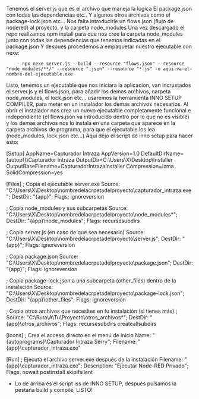 Tenemos el server.js que es el archivo que maneja la logica
El package.json con todas las dependencias etc..
Y algunos otros archivos como el package-lock.json etc...
Nos falta introducirle un flows.json (flujo de nodered) al proyecto, y la carpeta node_modules
Una vez descargado el repo realizamos npm install para que nos cree la carpeta node_modules junto con todas las dependencias que tenemos indicadas en el package.json
Y despues procedemos a empaquetar nuestro ejecutable con nexe:

        - npx nexe server.js --build --resource "flows.json" --resource "node_modules/**/" --resource ".json" --resource "*.js" -o aqui-va-el-nombre-del-ejecutable.exe 

Listo, tenemos un ejecutable que nos iniciara la aplicacion, van incrustados el server.js y el flows.json, para añadir los demas archivos, carpeta node_modules, el lock.json etc...
usaremos la herramienta INNO SETUP COMPILER, para meter en un instalador los demas archivos necesarios. Al abrir el instalador nos crea un nuevo ejecutable completamente funcional e independiente (el flows.json va introducido dentro por lo que no es visible) y los demas archivos nos lo instala en una carpeta que aparece en la carpeta archivos de programa, para que el ejecutable los lea (node_modules, lock.json etc...)
Aquí dejo el script de inno setup para hacer esto: 

[Setup]
AppName=Capturador Intraza 
AppVersion=1.0
DefaultDirName={autopf}\Capturador Intraza 
OutputDir=C:\Users\X\Desktop\Installer
OutputBaseFilename=CapturadorIntrazaInstaller
Compression=lzma
SolidCompression=yes

[Files]
; Copia el ejecutable server.exe
Source: "C:\Users\X\Desktop\nombredelacrpetadelproyecto\capturador_intraza.exe"; DestDir: "{app}"; Flags: ignoreversion

; Copia node_modules y sus subcarpetas
Source: "C:\Users\X\Desktop\nombredelacrpetadelproyecto\node_modules\*"; DestDir: "{app}\node_modules"; Flags: recursesubdirs

; Copia server.js (en caso de que sea necesario)
Source: "C:\Users\X\Desktop\nombredelacrpetadelproyecto\server.js"; DestDir: "{app}"; Flags: ignoreversion

; Copia package.json
Source: "C:\Users\X\Desktop\nombredelacrpetadelproyecto\package.json"; DestDir: "{app}"; Flags: ignoreversion

; Copia package-lock.json a una subcarpeta (other_files) dentro de la instalación
Source: "C:\Users\X\Desktop\nombredelacrpetadelproyecto\package-lock.json"; DestDir: "{app}\other_files"; Flags: ignoreversion

; Copia otros archivos que necesites en tu instalación (si tienes más)
; Source: "C:\Ruta\A\Tu\Proyecto\otros_archivos\*"; DestDir: "{app}\otros_archivos"; Flags: recursesubdirs createallsubdirs

[Icons]
; Crea el acceso directo en el menú de inicio
Name: "{autoprograms}\Capturador Intraza Serry"; Filename: "{app}\capturador_intraza.exe"

[Run]
; Ejecuta el archivo server.exe después de la instalación
Filename: "{app}\capturador_intraza.exe"; Description: "Ejecutar Node-RED Privado"; Flags: nowait postinstall skipifsilent





- Lo de arriba es el script iss de INNO SETUP, despues pulsamos la pestaña build y compile, LISTO!
